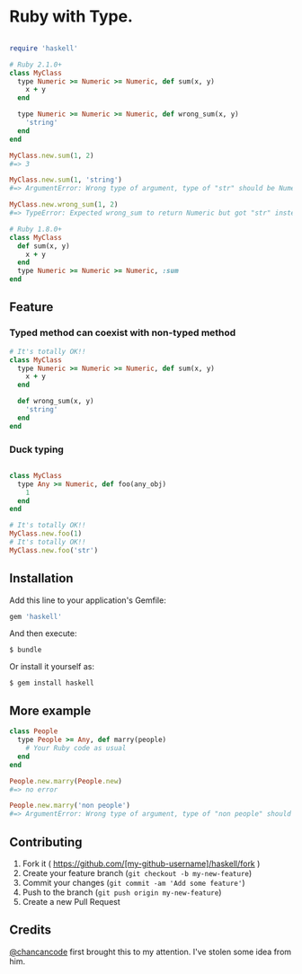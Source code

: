 # Ruby with Type.

```rb

require 'haskell'

# Ruby 2.1.0+
class MyClass
  type Numeric >= Numeric >= Numeric, def sum(x, y)
    x + y
  end

  type Numeric >= Numeric >= Numeric, def wrong_sum(x, y)
    'string'
  end
end

MyClass.new.sum(1, 2)
#=> 3

MyClass.new.sum(1, 'string')
#=> ArgumentError: Wrong type of argument, type of "str" should be Numeric

MyClass.new.wrong_sum(1, 2)
#=> TypeError: Expected wrong_sum to return Numeric but got "str" instead

# Ruby 1.8.0+
class MyClass
  def sum(x, y)
    x + y
  end
  type Numeric >= Numeric >= Numeric, :sum
end
```

## Feature
### Typed method can coexist with non-typed method

```ruby
# It's totally OK!!
class MyClass
  type Numeric >= Numeric >= Numeric, def sum(x, y)
    x + y
  end

  def wrong_sum(x, y)
    'string'
  end
end
```

### Duck typing

```ruby

class MyClass
  type Any >= Numeric, def foo(any_obj)
    1
  end
end

# It's totally OK!!
MyClass.new.foo(1)
# It's totally OK!!
MyClass.new.foo('str')
```

## Installation

Add this line to your application's Gemfile:

```ruby
gem 'haskell'
```

And then execute:

    $ bundle

Or install it yourself as:

    $ gem install haskell

## More example
```ruby
class People
  type People >= Any, def marry(people)
    # Your Ruby code as usual
  end
end

People.new.marry(People.new)
#=> no error

People.new.marry('non people')
#=> ArgumentError: Wrong type of argument, type of "non people" should be People

```

## Contributing

1. Fork it ( https://github.com/[my-github-username]/haskell/fork )
2. Create your feature branch (`git checkout -b my-new-feature`)
3. Commit your changes (`git commit -am 'Add some feature'`)
4. Push to the branch (`git push origin my-new-feature`)
5. Create a new Pull Request


## Credits
[@chancancode](https://github.com/chancancode) first brought this to my attention. I've stolen some idea from him.
